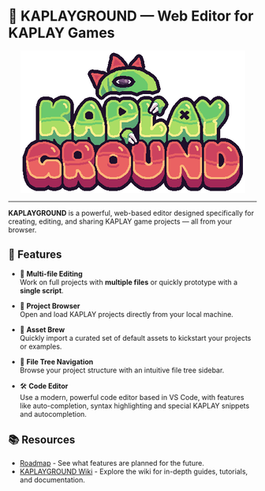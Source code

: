 # 🧰 KAPLAYGROUND — Web Editor for KAPLAY Games

<div align="center">
  <img src="./kaplayground.png">
</div>

---

**KAPLAYGROUND** is a powerful, web-based editor designed specifically for creating, editing, and sharing KAPLAY game projects — all from your browser.

## 🚀 Features

- 🎯 **Multi-file Editing**\
  Work on full projects with **multiple files** or quickly prototype with a **single script**.

- 📂 **Project Browser**\
  Open and load KAPLAY projects directly from your local machine.

- 🍺 **Asset Brew**\
  Quickly import a curated set of default assets to kickstart your projects or examples.

- 🌲 **File Tree Navigation**\
  Browse your project structure with an intuitive file tree sidebar.

- 🛠️ **Code Editor**\
  Use a modern, powerful code editor based in VS Code, with features like auto-completion, syntax highlighting and special KAPLAY snippets and autocompletion.

## 📚 Resources

- [Roadmap](https://github.com/orgs/kaplayjs/projects/14/views/1) -
  See what features are planned for the future.
- [KAPLAYGROUND Wiki](https://github.com/kaplayjs/kaplayground/wiki) -
  Explore the wiki for in-depth guides, tutorials, and documentation.
